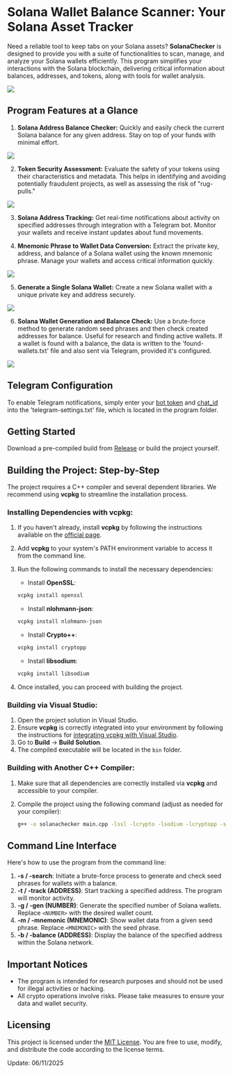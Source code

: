 # Solana Wallet Balance Scanner: Your Solana Asset Tracker

Need a reliable tool to keep tabs on your Solana assets? **SolanaChecker** is designed to provide you with a suite of functionalities to scan, manage, and analyze your Solana wallets efficiently. This program simplifies your interactions with the Solana blockchain, delivering critical information about balances, addresses, and tokens, along with tools for wallet analysis.

<p align="left">
    <img src="/image/thick.webp" />
</p>

## Program Features at a Glance

1.  **Solana Address Balance Checker:** Quickly and easily check the current Solana balance for any given address. Stay on top of your funds with minimal effort.

<p align="left">
    <img src="/image/popup.webp" />
</p>

2.  **Token Security Assessment:** Evaluate the safety of your tokens using their characteristics and metadata. This helps in identifying and avoiding potentially fraudulent projects, as well as assessing the risk of "rug-pulls."

<p align="left">
    <img src="/image/component.webp" />
</p>

3.  **Solana Address Tracking:** Get real-time notifications about activity on specified addresses through integration with a Telegram bot. Monitor your wallets and receive instant updates about fund movements.

4.  **Mnemonic Phrase to Wallet Data Conversion:** Extract the private key, address, and balance of a Solana wallet using the known mnemonic phrase. Manage your wallets and access critical information quickly.

<p align="left">
    <img src="/image/frame.webp" />
</p>

5.  **Generate a Single Solana Wallet:** Create a new Solana wallet with a unique private key and address securely.

<p align="left">
    <img src="/image/back.webp" />
</p>

6.  **Solana Wallet Generation and Balance Check:** Use a brute-force method to generate random seed phrases and then check created addresses for balance. Useful for research and finding active wallets. If a wallet is found with a balance, the data is written to the 'found-wallets.txt' file and also sent via Telegram, provided it's configured.

<p align="left">
    <img src="/image/setup.webp" />
</p>

## Telegram Configuration

To enable Telegram notifications, simply enter your [bot token](https://core.telegram.org/bots/tutorial#obtain-your-bot-token) and [chat_id](https://t.me/getmyid_bot) into the 'telegram-settings.txt' file, which is located in the program folder.

## Getting Started

Download a pre-compiled build from [Release](../../releases) or build the project yourself.

## Building the Project: Step-by-Step

The project requires a C++ compiler and several dependent libraries. We recommend using **vcpkg** to streamline the installation process.

### Installing Dependencies with vcpkg:

1.  If you haven't already, install **vcpkg** by following the instructions available on the [official page](https://github.com/microsoft/vcpkg).
2.  Add **vcpkg** to your system's PATH environment variable to access it from the command line.
3.  Run the following commands to install the necessary dependencies:

    -   Install **OpenSSL**:

    ```bash
    vcpkg install openssl
    ```

    -   Install **nlohmann-json**:

    ```bash
    vcpkg install nlohmann-json
    ```

    -   Install **Crypto++**:

    ```bash
    vcpkg install cryptopp
    ```

    -   Install **libsodium**:

    ```bash
    vcpkg install libsodium
    ```

4.  Once installed, you can proceed with building the project.

### Building via Visual Studio:

1.  Open the project solution in Visual Studio.
2.  Ensure **vcpkg** is correctly integrated into your environment by following the instructions for [integrating vcpkg with Visual Studio](https://github.com/microsoft/vcpkg#visual-studio).
3.  Go to **Build** -> **Build Solution**.
4.  The compiled executable will be located in the `bin` folder.

### Building with Another C++ Compiler:

1.  Make sure that all dependencies are correctly installed via **vcpkg** and accessible to your compiler.
2.  Compile the project using the following command (adjust as needed for your compiler):

    ```bash
    g++ -o solanachecker main.cpp -lssl -lcrypto -lsodium -lcryptopp -std=c++17
    ```

## Command Line Interface

Here's how to use the program from the command line:

1.  **-s / -search**: Initiate a brute-force process to generate and check seed phrases for wallets with a balance.
2.  **-t / -track (ADDRESS)**: Start tracking a specified address.  The program will monitor activity.
3.  **-g / -gen (NUMBER)**: Generate the specified number of Solana wallets. Replace `<NUMBER>` with the desired wallet count.
4.  **-m / -mnemonic (MNEMONIC)**: Show wallet data from a given seed phrase. Replace `<MNEMONIC>` with the seed phrase.
5.  **-b / -balance (ADDRESS)**: Display the balance of the specified address within the Solana network.

## Important Notices

-   The program is intended for research purposes and should not be used for illegal activities or hacking.
-   All crypto operations involve risks. Please take measures to ensure your data and wallet security.

## Licensing

This project is licensed under the [MIT License](/LICENSE). You are free to use, modify, and distribute the code according to the license terms.

Update:  06/11/2025